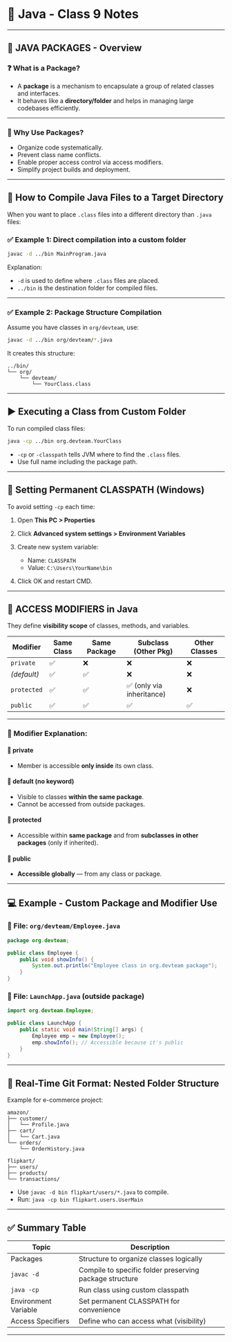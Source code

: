 
# 📘 Java - Class 9 Notes  

---

## 📂 JAVA PACKAGES - Overview

### ❓ What is a Package?

* A **package** is a mechanism to encapsulate a group of related classes and interfaces.
* It behaves like a **directory/folder** and helps in managing large codebases efficiently.

---

### 🎯 Why Use Packages?

* Organize code systematically.
* Prevent class name conflicts.
* Enable proper access control via access modifiers.
* Simplify project builds and deployment.

---

## 🧱 How to Compile Java Files to a Target Directory

When you want to place `.class` files into a different directory than `.java` files:

### ✅ Example 1: Direct compilation into a custom folder

```bash
javac -d ../bin MainProgram.java
```

Explanation:

* `-d` is used to define where `.class` files are placed.
* `../bin` is the destination folder for compiled files.

---

### ✅ Example 2: Package Structure Compilation

Assume you have classes in `org/devteam`, use:

```bash
javac -d ../bin org/devteam/*.java
```

It creates this structure:

```
../bin/
└── org/
    └── devteam/
        └── YourClass.class
```

---

## ▶️ Executing a Class from Custom Folder

To run compiled class files:

```bash
java -cp ../bin org.devteam.YourClass
```

* `-cp` or `-classpath` tells JVM where to find the `.class` files.
* Use full name including the package path.

---

## 🧩 Setting Permanent CLASSPATH (Windows)

To avoid setting `-cp` each time:

1. Open **This PC > Properties**
2. Click **Advanced system settings > Environment Variables**
3. Create new system variable:

   * Name: `CLASSPATH`
   * Value: `C:\Users\YourName\bin`
4. Click OK and restart CMD.

---

## 🔐 ACCESS MODIFIERS in Java

They define **visibility scope** of classes, methods, and variables.

| Modifier    | Same Class | Same Package | Subclass (Other Pkg)     | Other Classes |
| ----------- | ---------- | ------------ | ------------------------ | ------------- |
| `private`   | ✅          | ❌            | ❌                        | ❌             |
| *(default)* | ✅          | ✅            | ❌                        | ❌             |
| `protected` | ✅          | ✅            | ✅ (only via inheritance) | ❌             |
| `public`    | ✅          | ✅            | ✅                        | ✅             |

---

### 📖 Modifier Explanation:

#### 🔸 private

* Member is accessible **only inside** its own class.

#### 🔸 default (no keyword)

* Visible to classes **within the same package**.
* Cannot be accessed from outside packages.

#### 🔸 protected

* Accessible within **same package** and from **subclasses in other packages** (only if inherited).

#### 🔸 public

* **Accessible globally** — from any class or package.

---

## 💻 Example - Custom Package and Modifier Use

### 📄 File: `org/devteam/Employee.java`

```java
package org.devteam;

public class Employee {
    public void showInfo() {
        System.out.println("Employee class in org.devteam package");
    }
}
```

### 📄 File: `LaunchApp.java` (outside package)

```java
import org.devteam.Employee;

public class LaunchApp {
    public static void main(String[] args) {
        Employee emp = new Employee();
        emp.showInfo(); // Accessible because it's public
    }
}
```

---

## 🧳 Real-Time Git Format: Nested Folder Structure

Example for e-commerce project:

```
amazon/
├── customer/
│   └── Profile.java
├── cart/
│   └── Cart.java
└── orders/
    └── OrderHistory.java

flipkart/
├── users/
├── products/
└── transactions/
```

* Use `javac -d bin flipkart/users/*.java` to compile.
* Run: `java -cp bin flipkart.users.UserMain`

---

## ✅ Summary Table

| Topic                | Description                                             |
| -------------------- | ------------------------------------------------------- |
| Packages             | Structure to organize classes logically                 |
| `javac -d`           | Compile to specific folder preserving package structure |
| `java -cp`           | Run class using custom classpath                        |
| Environment Variable | Set permanent CLASSPATH for convenience                 |
| Access Specifiers    | Define who can access what (visibility)                 |

---
